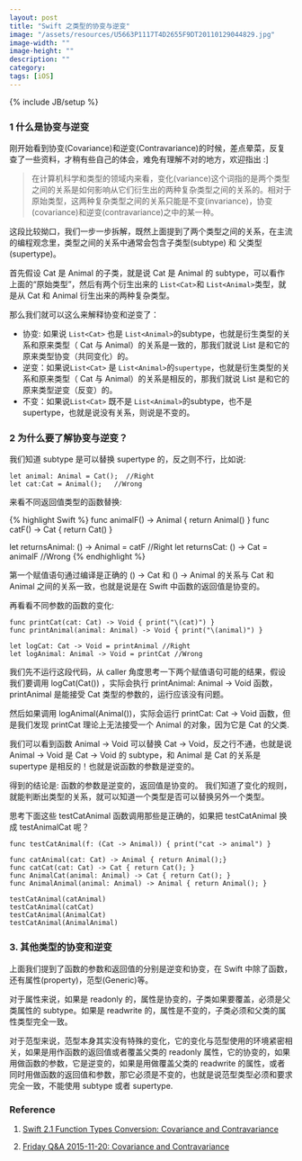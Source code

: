 ```yaml
---
layout: post
title: "Swift 之类型的协变与逆变"
image: "/assets/resources/U5663P1117T4D2655F9DT20110129044829.jpg"
image-width: ""
image-height: ""
description: ""
category: 
tags: [iOS]
---
```

{% include JB/setup %}

### 1 什么是协变与逆变   
刚开始看到协变(Covariance)和逆变(Contravariance)的时候，差点晕菜，反复查了一些资料，才稍有些自己的体会，难免有理解不对的地方，欢迎指出 :]

> 在计算机科学和类型的领域内来看，变化(variance)这个词指的是两个类型之间的关系是如何影响从它们衍生出的两种复杂类型之间的关系的。相对于原始类型，这两种复杂类型之间的关系只能是不变(invariance)，协变(covariance)和逆变(contravariance)之中的某一种。

这段比较拗口，我们一步一步拆解，既然上面提到了两个类型之间的关系，在主流的编程观念里，类型之间的关系中通常会包含子类型(subtype) 和 父类型(supertype)。

首先假设 Cat 是 Animal 的子类，就是说 Cat 是 Animal 的 subtype，可以看作上面的“原始类型”，然后有两个衍生出来的 `List<Cat>`和 `List<Animal>`类型，就是从 Cat 和 Animal 衍生出来的两种复杂类型。

那么我们就可以这么来解释协变和逆变了：
* 协变: 如果说 `List<Cat>` 也是 `List<Animal>`的subtype，也就是衍生类型的关系和原来类型（ Cat 与 Animal）的关系是一致的，那我们就说 List 是和它的原来类型协变（共同变化）的。  
* 逆变：如果说`List<Cat>` 是 `List<Animal>`的`supertype`，也就是衍生类型的关系和原来类型（ Cat 与 Animal）的关系是相反的，那我们就说 List 是和它的原来类型逆变（反变）的。
* 不变：如果说`List<Cat>` 既不是 `List<Animal>`的subtype，也不是supertype，也就是说没有关系，则说是不变的。

### 2 为什么要了解协变与逆变？
我们知道 subtype 是可以替换 supertype 的，反之则不行，比如说:

```
let animal: Animal = Cat();  //Right
let cat:Cat = Animal();   //Wrong
```

来看不同返回值类型的函数替换:

{% highlight Swift %}
func animalF() -> Animal { return Animal() }
func catF() -> Cat { return Cat() }

let returnsAnimal: () -> Animal = catF //Right
let returnsCat: () -> Cat = animalF //Wrong
{% endhighlight %}

第一个赋值语句通过编译是正确的 () -> Cat 和 () -> Animal 的关系与 Cat 和 Animal 之间的关系一致，也就是说是在 Swift 中函数的返回值是协变的。

再看看不同参数的函数的变化:

```
func printCat(cat: Cat) -> Void { print("\(cat)") }
func printAnimal(animal: Animal) -> Void { print("\(animal)") }

let logCat: Cat -> Void = printAnimal //Right
let logAnimal: Animal -> Void = printCat //Wrong
```

我们先不运行这段代码，从 caller 角度思考一下两个赋值语句可能的结果，假设我们要调用 logCat(Cat()) ，实际会执行 printAnimal: Animal -> Void 函数，printAnimal 是能接受 Cat 类型的参数的，运行应该没有问题。

然后如果调用 logAnimal(Animal())，实际会运行 printCat: Cat -> Void 函数，但是我们发现 printCat 理论上无法接受一个 Animal 的对象，因为它是 Cat 的父类.

我们可以看到函数 Animal -> Void 可以替换 Cat -> Void，反之行不通，也就是说 Animal -> Void 是 Cat -> Void 的 subtype，和 Animal 是 Cat 的关系是 supertype 是相反的！也就是说函数的参数是逆变的。

得到的结论是: 函数的参数是逆变的，返回值是协变的。
我们知道了变化的规则，就能判断出类型的关系，就可以知道一个类型是否可以替换另外一个类型。

思考下面这些 testCatAnimal 函数调用那些是正确的，如果把 testCatAnimal 换成 testAnimalCat 呢？

```
func testCatAnimal(f: (Cat -> Animal)) { print("cat -> animal") }

func catAnimal(cat: Cat) -> Animal { return Animal();}
func catCat(cat: Cat) -> Cat { return Cat(); }
func AnimalCat(animal: Animal) -> Cat { return Cat(); }
func AnimalAnimal(animal: Animal) -> Animal { return Animal(); }

testCatAnimal(catAnimal)
testCatAnimal(catCat)
testCatAnimal(AnimalCat)
testCatAnimal(AnimalAnimal)
```

### 3. 其他类型的协变和逆变

上面我们提到了函数的参数和返回值的分别是逆变和协变，在 Swift 中除了函数，还有属性(property)，范型(Generic)等。

对于属性来说，如果是 readonly 的，属性是协变的，子类如果要覆盖，必须是父类属性的 subtype。如果是 readwrite 的，属性是不变的，子类必须和父类的属性类型完全一致。

对于范型来说，范型本身其实没有特殊的变化，它的变化与范型使用的环境紧密相关，如果是用作函数的返回值或者覆盖父类的 readonly 属性，它的协变的，如果用做函数的参数，它是逆变的，如果是用做覆盖父类的 readwrite 的属性，或者同时用做函数的返回值和参数，那它必须是不变的，也就是说范型类型必须和要求完全一致，不能使用 subtype 或者 supertype.


### Reference

1. [Swift 2.1 Function Types Conversion: Covariance and Contravariance](https://www.uraimo.com/2015/09/29/Swift2.1-Function-Types-Conversion-Covariance-Contravariance/)

2. [Friday Q&A 2015-11-20: Covariance and Contravariance](https://mikeash.com/pyblog/friday-qa-2015-11-20-covariance-and-contravariance.html)



